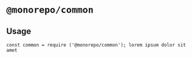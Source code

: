 # `@monorepo/common`

## Usage

```
const common = require ('@monorepo/common'); lorem ipsum dolor sit amet

```

